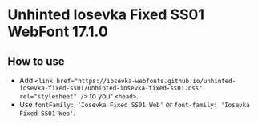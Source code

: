 # Unhinted Iosevka Fixed SS01 WebFont 17.1.0

## How to use

- Add `<link href="https://iosevka-webfonts.github.io/unhinted-iosevka-fixed-ss01/unhinted-iosevka-fixed-ss01.css" rel="stylesheet" />` to your `<head>`.
- Use `fontFamily: 'Iosevka Fixed SS01 Web'` or `font-family: 'Iosevka Fixed SS01 Web'`.
